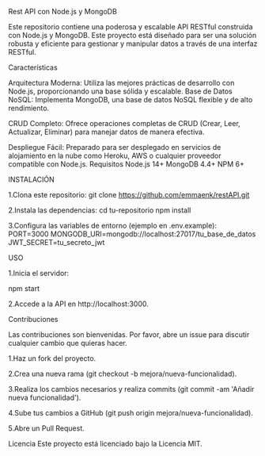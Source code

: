 Rest API con Node.js y MongoDB

Este repositorio contiene una poderosa y escalable API RESTful construida con Node.js y MongoDB. Este proyecto está diseñado para ser una solución robusta y eficiente para gestionar y manipular datos a través de una interfaz RESTful.

Características

Arquitectura Moderna: Utiliza las mejores prácticas de desarrollo con Node.js,  proporcionando una base sólida y escalable.
Base de Datos NoSQL: Implementa MongoDB, una base de datos NoSQL flexible y de alto rendimiento.

CRUD Completo: Ofrece operaciones completas de CRUD (Crear, Leer, Actualizar, Eliminar) para manejar datos de manera efectiva.

Despliegue Fácil: Preparado para ser desplegado en servicios de alojamiento en la nube como Heroku, AWS o cualquier proveedor compatible con Node.js.
Requisitos
Node.js 14+
MongoDB 4.4+
NPM 6+

INSTALACIÓN

1.Clona este repositorio:
git clone https://github.com/emmaenk/restAPI.git

2.Instala las dependencias:
cd tu-repositorio
npm install

3.Configura las variables de entorno (ejemplo en .env.example):
PORT=3000
MONGODB_URI=mongodb://localhost:27017/tu_base_de_datos
JWT_SECRET=tu_secreto_jwt

USO

1.Inicia el servidor:

npm start

2.Accede a la API en http://localhost:3000.

Contribuciones

Las contribuciones son bienvenidas. Por favor, abre un issue para discutir cualquier cambio que quieras hacer.

1.Haz un fork del proyecto.

2.Crea una nueva rama (git checkout -b mejora/nueva-funcionalidad).

3.Realiza los cambios necesarios y realiza commits (git commit -am 'Añadir nueva funcionalidad').

4.Sube tus cambios a GitHub (git push origin mejora/nueva-funcionalidad).

5.Abre un Pull Request.

Licencia
Este proyecto está licenciado bajo la Licencia MIT.
